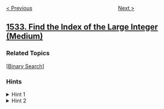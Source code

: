 <!--|This file generated by command(leetcode description); DO NOT EDIT.    |-->
<!--+----------------------------------------------------------------------+-->
<!--|@author    openset <openset.wang@gmail.com>                           |-->
<!--|@link      https://github.com/openset                                 |-->
<!--|@home      https://github.com/openset/leetcode                        |-->
<!--+----------------------------------------------------------------------+-->

[< Previous](../the-most-recent-three-orders "The Most Recent Three Orders")
　　　　　　　　　　　　　　　　
[Next >](../count-good-triplets "Count Good Triplets")

## [1533. Find the Index of the Large Integer (Medium)](https://leetcode.com/problems/find-the-index-of-the-large-integer "找到最大整数的索引")



### Related Topics
  [[Binary Search](../../tag/binary-search/README.md)]

### Hints
<details>
<summary>Hint 1</summary>
Do a binary search over the array, exclude the half of the array that doesn't contain the largest number.
</details>

<details>
<summary>Hint 2</summary>
Keep shrinking the search space till it reaches the size of 2 where you can easily determine which one has the largest integer.
</details>

